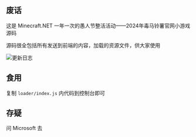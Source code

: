## 废话
这是 Minecraft.NET 一年一次的愚人节整活活动——2024年毒马铃薯官网小游戏源码

源码很全包括所有发送到前端的内容，加载的资源文件，供大家使用

![更新日志](https://minecraft.wiki/images/Poisonous_Potato_Update_Changelog.jpg?ae971)

## 食用
复制 `loader/index.js` 内代码到控制台即可

## 存疑
问 Microsoft 去
